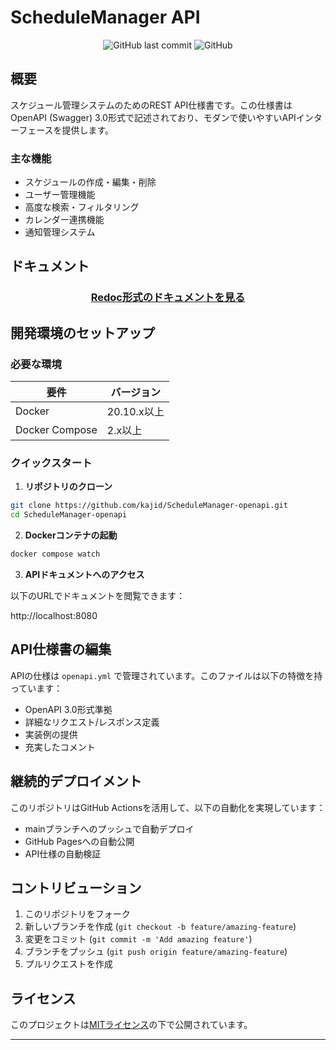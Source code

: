 # ScheduleManager API

<div align="center">

![GitHub last commit](https://img.shields.io/github/last-commit/kajid/ScheduleManager-openapi)
![GitHub](https://img.shields.io/github/license/kajid/ScheduleManager-openapi)

</div>

## 概要

スケジュール管理システムのためのREST API仕様書です。この仕様書はOpenAPI (Swagger) 3.0形式で記述されており、モダンで使いやすいAPIインターフェースを提供します。

### 主な機能

- スケジュールの作成・編集・削除
- ユーザー管理機能
- 高度な検索・フィルタリング
- カレンダー連携機能
- 通知管理システム

## ドキュメント

<div align="center">

### [Redoc形式のドキュメントを見る](https://kajid.github.io/ScheduleManager-openapi/)

</div>

## 開発環境のセットアップ

### 必要な環境

| 要件 | バージョン |
|------|------------|
| Docker | 20.10.x以上 |
| Docker Compose | 2.x以上 |

### クイックスタート

1. **リポジトリのクローン**
```bash
git clone https://github.com/kajid/ScheduleManager-openapi.git
cd ScheduleManager-openapi
```

2. **Dockerコンテナの起動**

```bash
docker compose watch
```

3. **APIドキュメントへのアクセス**

以下のURLでドキュメントを閲覧できます：

http://localhost:8080


## API仕様書の編集

APIの仕様は `openapi.yml` で管理されています。このファイルは以下の特徴を持っています：

- OpenAPI 3.0形式準拠
- 詳細なリクエスト/レスポンス定義
- 実装例の提供
- 充実したコメント

## 継続的デプロイメント

このリポジトリはGitHub Actionsを活用して、以下の自動化を実現しています：

- mainブランチへのプッシュで自動デプロイ
- GitHub Pagesへの自動公開
- API仕様の自動検証

## コントリビューション

1. このリポジトリをフォーク
2. 新しいブランチを作成 (`git checkout -b feature/amazing-feature`)
3. 変更をコミット (`git commit -m 'Add amazing feature'`)
4. ブランチをプッシュ (`git push origin feature/amazing-feature`)
5. プルリクエストを作成

## ライセンス

このプロジェクトは[MITライセンス](LICENSE)の下で公開されています。

---